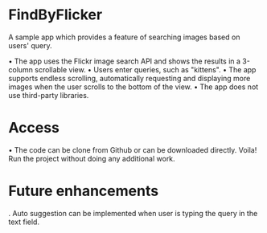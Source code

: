 # FindByFlicker

A sample app which provides a feature of searching images based on users' query.

• The app uses the Flickr image search API and shows the results in a 3-column scrollable view.
• Users enter queries, such as "kittens".
• The app supports endless scrolling, automatically requesting and displaying
more images when the user scrolls to the bottom of the view.
• The app does not use third-party libraries.


# Access
• The code can be clone from Github or can be downloaded directly. Voila! Run the project without doing any additional work.

# Future enhancements
. Auto suggestion can be implemented when user is typing the query in the text field.
